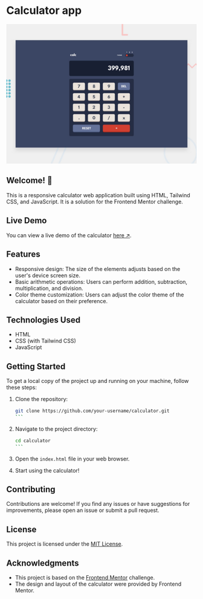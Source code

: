 # Calculator app

![Design preview for the Calculator app coding challenge](./design/desktop-preview.jpg)

## Welcome! 👋

This is a responsive calculator web application built using HTML, Tailwind CSS, and JavaScript. It is a solution for the Frontend Mentor challenge.

## Live Demo

You can view a live demo of the calculator [here ↗](https://example.com).

## Features

- Responsive design: The size of the elements adjusts based on the user's device screen size.
- Basic arithmetic operations: Users can perform addition, subtraction, multiplication, and division.
- Color theme customization: Users can adjust the color theme of the calculator based on their preference.

## Technologies Used

- HTML
- CSS (with Tailwind CSS)
- JavaScript

## Getting Started

To get a local copy of the project up and running on your machine, follow these steps:

1. Clone the repository:

   `````bash
   git clone https://github.com/your-username/calculator.git
   ```

2. Navigate to the project directory:

   ````bash
   cd calculator
   ```

3. Open the `index.html` file in your web browser.

4. Start using the calculator!

## Contributing

Contributions are welcome! If you find any issues or have suggestions for improvements, please open an issue or submit a pull request.

## License

This project is licensed under the [MIT License](LICENSE).

## Acknowledgments

- This project is based on the [Frontend Mentor](https://www.frontendmentor.io/) challenge.
- The design and layout of the calculator were provided by Frontend Mentor.
